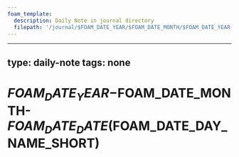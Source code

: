 ```yaml
---
foam_template:
  description: Daily Note in journal directory
  filepath: '/journal/$FOAM_DATE_YEAR/$FOAM_DATE_MONTH/$FOAM_DATE_YEAR-$FOAM_DATE_MONTH-$FOAM_DATE_DATE.md'
---
```

---
type: daily-note
tags: none
---

# $FOAM_DATE_YEAR-$FOAM_DATE_MONTH-$FOAM_DATE_DATE ($FOAM_DATE_DAY_NAME_SHORT)

